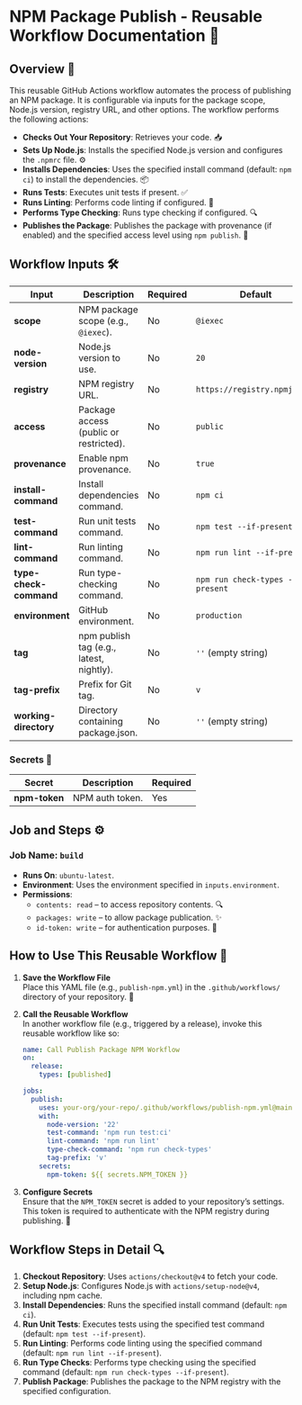 # NPM Package Publish - Reusable Workflow Documentation 🚀

## Overview 🌟

This reusable GitHub Actions workflow automates the process of publishing an NPM package. It is configurable via inputs
for the package scope, Node.js version, registry URL, and other options. The workflow performs the following actions:

- **Checks Out Your Repository**: Retrieves your code. 📥
- **Sets Up Node.js**: Installs the specified Node.js version and configures the `.npmrc` file. ⚙️
- **Installs Dependencies**: Uses the specified install command (default: `npm ci`) to install the dependencies. 📦
- **Runs Tests**: Executes unit tests if present. ✅
- **Runs Linting**: Performs code linting if configured. 🧹
- **Performs Type Checking**: Runs type checking if configured. 🔍
- **Publishes the Package**: Publishes the package with provenance (if enabled) and the specified access level using
  `npm publish`. 🎉

## Workflow Inputs 🛠️

| **Input**              | **Description**                          | **Required** | **Default**                        |
|------------------------|------------------------------------------|--------------|------------------------------------|
| **scope**              | NPM package scope (e.g., `@iexec`).      | No           | `@iexec`                           |
| **node-version**       | Node.js version to use.                  | No           | `20`                               |
| **registry**           | NPM registry URL.                        | No           | `https://registry.npmjs.org`       |
| **access**             | Package access (public or restricted).   | No           | `public`                           |
| **provenance**         | Enable npm provenance.                   | No           | `true`                             |
| **install-command**    | Install dependencies command.            | No           | `npm ci`                           |
| **test-command**       | Run unit tests command.                  | No           | `npm test --if-present`            |
| **lint-command**       | Run linting command.                     | No           | `npm run lint --if-present`        |
| **type-check-command** | Run type-checking command.               | No           | `npm run check-types --if-present` |
| **environment**        | GitHub environment.                      | No           | `production`                       |
| **tag**                | npm publish tag (e.g., latest, nightly). | No           | `''` (empty string)                |
| **tag-prefix**         | Prefix for Git tag.                      | No           | `v`                                |
| **working-directory**  | Directory containing package.json.       | No           | `''` (empty string)                |

### Secrets 🔐

| **Secret**    | **Description** | **Required** |
|---------------|-----------------|--------------|
| **npm-token** | NPM auth token. | Yes          |

## Job and Steps ⚙️

### Job Name: `build`

- **Runs On**: `ubuntu-latest`.
- **Environment**: Uses the environment specified in `inputs.environment`.
- **Permissions**:
    - `contents: read` – to access repository contents. 🔍
    - `packages: write` – to allow package publication. ✨
    - `id-token: write` – for authentication purposes. 🔑

## How to Use This Reusable Workflow 🔄

1. **Save the Workflow File**  
   Place this YAML file (e.g., `publish-npm.yml`) in the `.github/workflows/` directory of your repository. 💾

2. **Call the Reusable Workflow**  
   In another workflow file (e.g., triggered by a release), invoke this reusable workflow like so:

   ```yaml
   name: Call Publish Package NPM Workflow
   on:
     release:
       types: [published]

   jobs:
     publish:
       uses: your-org/your-repo/.github/workflows/publish-npm.yml@main
       with:
         node-version: '22'
         test-command: 'npm run test:ci'
         lint-command: 'npm run lint'
         type-check-command: 'npm run check-types'
         tag-prefix: 'v'
       secrets:
         npm-token: ${{ secrets.NPM_TOKEN }}
   ```

3. **Configure Secrets**  
   Ensure that the `NPM_TOKEN` secret is added to your repository’s settings. This token is required to authenticate
   with the NPM registry during publishing. 🔑

## Workflow Steps in Detail 🔍

1. **Checkout Repository**: Uses `actions/checkout@v4` to fetch your code.
2. **Setup Node.js**: Configures Node.js with `actions/setup-node@v4`, including npm cache.
3. **Install Dependencies**: Runs the specified install command (default: `npm ci`).
4. **Run Unit Tests**: Executes tests using the specified test command (default: `npm test --if-present`).
5. **Run Linting**: Performs code linting using the specified command (default: `npm run lint --if-present`).
6. **Run Type Checks**: Performs type checking using the specified command (default: `npm run check-types --if-present`).
7. **Publish Package**: Publishes the package to the NPM registry with the specified configuration.
